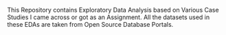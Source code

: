 This Repository contains Exploratory Data Analysis based on Various Case Studies I came across or got as an Assignment.
All the datasets used in these EDAs are taken from Open Source Database Portals.
